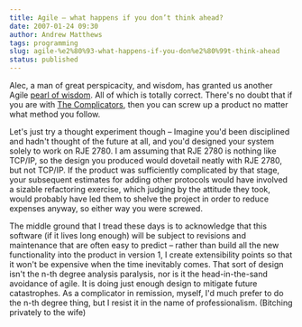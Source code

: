 ```yaml
---
title: Agile – what happens if you don’t think ahead?
date: 2007-01-24 09:30
author: Andrew Matthews
tags: programming
slug: agile-%e2%80%93-what-happens-if-you-don%e2%80%99t-think-ahead
status: published
---
```


Alec, a man of great perspicacity, and wisdom, has granted us another Agile [pearl of wisdom](http://alecthegeek.wordpress.com/2007/01/23/yet-more-on-the-agile-debate/). All of which is totally correct. There's no doubt that if you are with [The Complicators](http://thedailywtf.com/Articles/The_Complicator's_Gloves.aspx), then you can screw up a product no matter what method you follow.

Let's just try a thought experiment though – Imagine you'd been disciplined and hadn't thought of the future at all, and you'd designed your system solely to work on RJE 2780. I am assuming that RJE 2780 is nothing like TCP/IP, so the design you produced would dovetail neatly with RJE 2780, but not TCP/IP. If the product was sufficiently complicated by that stage, your subsequent estimates for adding other protocols would have involved a sizable refactoring exercise, which judging by the attitude they took, would probably have led them to shelve the project in order to reduce expenses anyway, so either way you were screwed.

The middle ground that I tread these days is to acknowledge that this software (if it lives long enough) will be subject to revisions and maintenance that are often easy to predict – rather than build all the new functionality into the product in version 1, I create extensibility points so that it won't be expensive when the time inevitably comes. That sort of design isn't the n-th degree analysis paralysis, nor is it the head-in-the-sand avoidance of agile. It is doing just enough design to mitigate future catastrophes. As a complicator in remission, myself, I'd much prefer to do the n-th degree thing, but I resist it in the name of professionalism. (Bitching privately to the wife)

